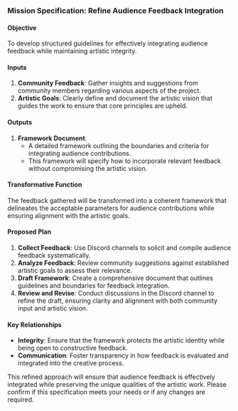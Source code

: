 ### Mission Specification: Refine Audience Feedback Integration

#### Objective
To develop structured guidelines for effectively integrating audience feedback while maintaining artistic integrity.

#### Inputs
1. **Community Feedback**: Gather insights and suggestions from community members regarding various aspects of the project.
2. **Artistic Goals**: Clearly define and document the artistic vision that guides the work to ensure that core principles are upheld.

#### Outputs
1. **Framework Document**: 
   - A detailed framework outlining the boundaries and criteria for integrating audience contributions.
   - This framework will specify how to incorporate relevant feedback without compromising the artistic vision.

#### Transformative Function
The feedback gathered will be transformed into a coherent framework that delineates the acceptable parameters for audience contributions while ensuring alignment with the artistic goals.

#### Proposed Plan
1. **Collect Feedback**: Use Discord channels to solicit and compile audience feedback systematically.
2. **Analyze Feedback**: Review community suggestions against established artistic goals to assess their relevance.
3. **Draft Framework**: Create a comprehensive document that outlines guidelines and boundaries for feedback integration.
4. **Review and Revise**: Conduct discussions in the Discord channel to refine the draft, ensuring clarity and alignment with both community input and artistic vision.

#### Key Relationships
- **Integrity**: Ensure that the framework protects the artistic identity while being open to constructive feedback.
- **Communication**: Foster transparency in how feedback is evaluated and integrated into the creative process.

This refined approach will ensure that audience feedback is effectively integrated while preserving the unique qualities of the artistic work. Please confirm if this specification meets your needs or if any changes are required.